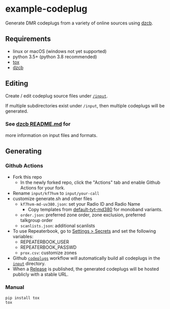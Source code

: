# example-codeplug

Generate DMR codeplugs from a variety of online sources using
[dzcb](https://github.com/mycodeplug/dzcb).

## Requirements

* linux or macOS (windows not yet supported)
* python 3.5+ (python 3.8 recommended)
* [tox](https://tox.readthedocs.io/en/latest/)
* [dzcb](https://github.com/mycodeplug/dzcb)

## Editing

Create / edit codeplug source files under [`/input`](/input).

If multiple subdirectories exist under `/input`, then multiple
codeplugs will be generated.

### See [dzcb README.md](https://github.com/mycodeplug/dzcb#dzcb) for
more information on input files and formats.

## Generating

### Github Actions

* Fork this repo
  * In the newly forked repo, click the "Actions" tab and
    enable Github Actions for your fork.
* Rename `input/kf7hvm` to `input/your-call`
* customize generate.sh and other files
  * `kf7hvm-md-uv380.json`: set your Radio ID and Radio Name
    * Copy templates from [default-tyt-md380](https://github.com/mycodeplug/dzcb/blob/main/codeplug/default-tyt-md380) for
      monoband variants.
  * `order.json`: preferred zone order, zone exclusion, preferred talkgroup order
  * `scanlists.json`: additional scanlists
* To use Repeaterbook, go to [Settings > Secrets](../../settings/secrets/actions)
  and set the following variables:
  * REPEATERBOOK_USER
  * REPEATERBOOK_PASSWD
  * `prox.csv`: customize zones
* Github [`codeplugs`](.github/workflows/codeplugs.yml) workflow
  will automatically build all codeplugs in the [`input`](./input) directory.
* When a [Release](../../releases) is published, the generated
  codeplugs will be hosted publicly with a stable URL.

### Manual

```
pip install tox
tox
```
